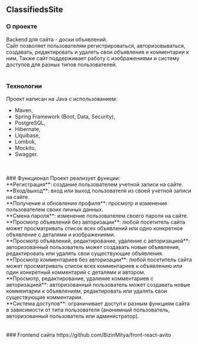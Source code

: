 ## ClassifiedsSite
### О проекте
Backend для сайта - доски объявлений.<br>
Сайт позволяет пользователям регистрироваться, авторизовываться, создавать, редактировать и удалять свои объявления и комментарии к ним, 
Также сайт поддерживает работу с изображениями и систему доступов для разных типов пользователей.
<br>
<br>
### Технологии
Проект написан на Java с использованием:
* Maven,
* Spring Framework (Boot, Data, Security),
* PostgreSQL,
* Hibernate,
* Liquibase,
* Lombok,
* Mockito,
* Swagger.
<br>
<br>
### Функционал
Проект реализует функции:<br>
**Регистрация**: создание пользователем учетной записи на сайте.<br>
**Вход/выход**: вход или выход пользователя из своей учетной записи на сайте.<br>
**Получение и обновление профиля**: просмотр и изменение пользователем своих личных данных.<br>
**Смена пароля**: изменение пользователем своего пароля на сайте.<br>
**Просмотр объявлений без авторизации**: любой посетитель сайта  может просматривать список всех объявлений или одно конкретное объявление с деталями и изображениями.<br>
**Просмотр объявлений, редактирование, удаление с авторизацией**: авторизованный пользователь может создавать новые объявления, редактировать или удалять свои существующие объявления.<br>
**Просмотр комментариев без авторизации**: любой посетитель сайта  может просматривать список всех комментариев к объявлению или один конкретный комментарий с деталями и автором.<br>
**Просмотр, редактирование, удаление комментариев с авторизацией**: авторизованный пользователь может создавать новые комментарии к объявлениям, редактировать или удалять свои существующие комментарии.<br>
**Система доступов**:  ограничивает доступ к разным функциям сайта в зависимости от типа пользователя (анонимный пользователь, авторизованный пользователь или администратор).<br>
<br>
<br>
### Frontend сайта
https://github.com/BizinMitya/front-react-avito
